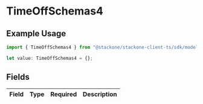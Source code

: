 # TimeOffSchemas4

## Example Usage

```typescript
import { TimeOffSchemas4 } from "@stackone/stackone-client-ts/sdk/models/shared";

let value: TimeOffSchemas4 = {};
```

## Fields

| Field       | Type        | Required    | Description |
| ----------- | ----------- | ----------- | ----------- |